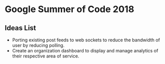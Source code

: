 # Google Summer of Code 2018

## Ideas List

- Porting existing post feeds to web sockets to reduce the bandwidth of user by reducing polling.
- Create an organization dashboard to display and manage analytics of their respective area of service.
